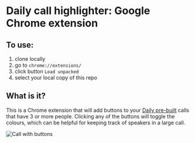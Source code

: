 # Daily call highlighter: Google Chrome extension

## To use: 

1. clone locally
2. go to `chrome://extensions/`
3. click button `Load unpacked`
4. select your local copy of this repo


## What is it?

This is a Chrome extension that will add buttons to your [Daily pre-built](https://www.daily.co/blog/prebuilt-ui/) calls that have 3 or more people. Clicking any of the buttons will toggle the colours, which can be helpful for keeping track of speakers in a large call.

![Call with buttons](./chrome-extension.png)


